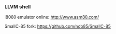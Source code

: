 ### LLVM shell

i8080 emulator online:	http://www.asm80.com/

SmallC-85 fork:			https://github.com/ncb85/SmallC-85
